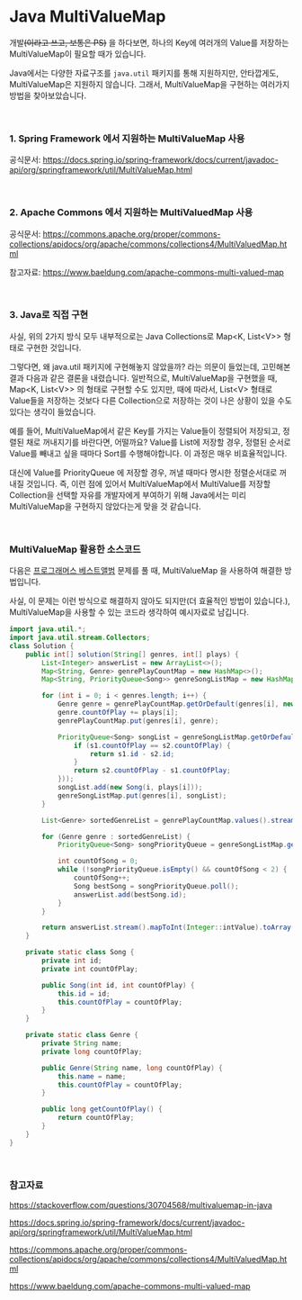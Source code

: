 # Java MultiValueMap

개발~~(이라고 쓰고, 보통은 PS)~~ 을 하다보면, 하나의 Key에 여러개의 Value를 저장하는 MultiValueMap이 필요할 때가 있습니다.

Java에서는 다양한 자료구조를 `java.util` 패키지를 통해 지원하지만, 안타깝게도, MultiValueMap은 지원하지 않습니다. 그래서, MultiValueMap을 구현하는 여러가지 방법을 찾아보았습니다.

<br>

### 1. Spring Framework 에서 지원하는 MultiValueMap 사용

공식문서: https://docs.spring.io/spring-framework/docs/current/javadoc-api/org/springframework/util/MultiValueMap.html

<br>

### 2. Apache Commons 에서 지원하는 MultiValuedMap 사용

공식문서: https://commons.apache.org/proper/commons-collections/apidocs/org/apache/commons/collections4/MultiValuedMap.html

참고자료: https://www.baeldung.com/apache-commons-multi-valued-map

<br>

### 3. Java로 직접 구현

사실, 위의 2가지 방식 모두 내부적으로는 Java Collections로 Map<K, List\<V>> 형태로 구현한 것입니다.

 그렇다면, 왜 java.util 패키지에 구현해놓지 않았을까? 라는 의문이 들었는데, 고민해본 결과 다음과 같은 결론을 내렸습니다. 일반적으로, MultiValueMap을 구현했을 때, Map<K, List\<V>> 의 형태로 구현할 수도 있지만, 때에 따라서, List\<V> 형태로 Value들을 저장하는 것보다 다른 Collection으로 저장하는 것이 나은 상황이 있을 수도 있다는 생각이 들었습니다. 

 예를 들어, MultiValueMap에서 같은 Key를 가지는 Value들이 정렬되어 저장되고, 정렬된 채로 꺼내지기를 바란다면, 어떨까요? Value를 List에 저장할 경우, 정렬된 순서로 Value를 빼내고 싶을 때마다 Sort를 수행해야합니다. 이 과정은 매우 비효율적입니다.

 대신에 Value를 PriorityQueue 에 저장할 경우, 꺼낼 때마다 명시한 정렬순서대로 꺼내질 것입니다. 즉, 이런 점에 있어서 MultiValueMap에서 MultiValue를 저장할 Collection을 선택할 자유를 개발자에게 부여하기 위해 Java에서는 미리 MultiValueMap을 구현하지 않았다는게 맞을 것 같습니다.

<br>

### MultiValueMap 활용한 소스코드

다음은 [프로그래머스 베스트앨범](https://programmers.co.kr/learn/courses/30/lessons/42579) 문제를 풀 때, MultiValueMap 을 사용하여 해결한 방법입니다.

사실, 이 문제는 이런 방식으로 해결하지 않아도 되지만(더 효율적인 방법이 있습니다.), MultiValueMap을 사용할 수 있는 코드라 생각하여 예시자료로 남깁니다.

```java
import java.util.*;
import java.util.stream.Collectors;
class Solution {
    public int[] solution(String[] genres, int[] plays) {
        List<Integer> answerList = new ArrayList<>();
        Map<String, Genre> genrePlayCountMap = new HashMap<>();
        Map<String, PriorityQueue<Song>> genreSongListMap = new HashMap<>();

        for (int i = 0; i < genres.length; i++) {
            Genre genre = genrePlayCountMap.getOrDefault(genres[i], new Genre(genres[i], 0));
            genre.countOfPlay += plays[i];
            genrePlayCountMap.put(genres[i], genre);

            PriorityQueue<Song> songList = genreSongListMap.getOrDefault(genres[i], new PriorityQueue<>((s1, s2) -> {
                if (s1.countOfPlay == s2.countOfPlay) {
                    return s1.id - s2.id;
                }
                return s2.countOfPlay - s1.countOfPlay;
            }));
            songList.add(new Song(i, plays[i]));
            genreSongListMap.put(genres[i], songList);
        }

        List<Genre> sortedGenreList = genrePlayCountMap.values().stream().sorted(Comparator.comparing(Genre::getCountOfPlay).reversed()).collect(Collectors.toList());

        for (Genre genre : sortedGenreList) {
            PriorityQueue<Song> songPriorityQueue = genreSongListMap.get(genre.name);

            int countOfSong = 0;
            while (!songPriorityQueue.isEmpty() && countOfSong < 2) {
                countOfSong++;
                Song bestSong = songPriorityQueue.poll();
                answerList.add(bestSong.id);
            }
        }

        return answerList.stream().mapToInt(Integer::intValue).toArray();
    }

    private static class Song {
        private int id;
        private int countOfPlay;

        public Song(int id, int countOfPlay) {
            this.id = id;
            this.countOfPlay = countOfPlay;
        }
    }

    private static class Genre {
        private String name;
        private long countOfPlay;

        public Genre(String name, long countOfPlay) {
            this.name = name;
            this.countOfPlay = countOfPlay;
        }

        public long getCountOfPlay() {
            return countOfPlay;
        }
    }
}
```

<br>

### 참고자료

https://stackoverflow.com/questions/30704568/multivaluemap-in-java

https://docs.spring.io/spring-framework/docs/current/javadoc-api/org/springframework/util/MultiValueMap.html

https://commons.apache.org/proper/commons-collections/apidocs/org/apache/commons/collections4/MultiValuedMap.html

https://www.baeldung.com/apache-commons-multi-valued-map